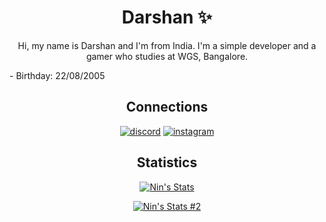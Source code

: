 <h1 align="center">Darshan ✨</h1>

<div align="center">
  
Hi, my name is Darshan and I'm from India. I'm a simple developer and a gamer who studies at WGS, Bangalore.
</div>

<div align="left">
  - Birthday: 22/08/2005
</div>
  
  
<h2 align="center">Connections</h2>

<div align="center">
  
  [![discord](https://img.shields.io/badge/-%20Lorenz%231337-5865F2?style=for-the-badge&logo=discord&logoColor=white)](https://discord.com/users/838620835282812969)
  [![instagram](https://img.shields.io/badge/-dqrshan_-E1306C?style=for-the-badge&logo=instagram&logoColor=white)](https://instagram.com/dqrshan_)
</div>

<h2 align="center">Statistics</h2>

<div align="center">
  
  [![Nin's Stats](https://github-readme-stats.vercel.app/api?username=Dqrshan&show_icons=true&theme=midnight-purple)](https://github.com/Dqrshan)
  
  [![Nin's Stats #2](https://github-readme-stats.vercel.app/api/top-langs/?username=Dqrshan&layout=compact&theme=midnight-purple)](https://github.com/Dqrshan)
</div>
